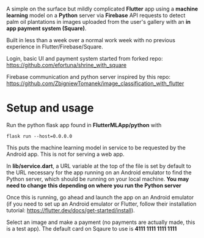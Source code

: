 A simple on the surface but mildly complicated **Flutter** app using a **machine learning** model on a **Python** server via **Firebase** API requests to detect palm oil plantations in images uploaded from the user's gallery with an **in app payment system (Square)**.

Built in less than a week over a normal work week with no previous experience in Flutter/Firebase/Square.


Login, basic UI and payment system started from forked repo: https://github.com/efortuna/shrine_with_square

Firebase communication and python server inspired by this repo: https://github.com/ZbigniewTomanek/image_classification_with_flutter

# Setup and usage
Run the python flask app found in **FlutterMLApp/python** with
```
flask run --host=0.0.0.0
```
This puts the machine learning model in service to be requested by the Android app. This is not for serving a web app.

In **lib/service.dart**, a URL variable at the top of the file is set by default to the URL necessary for the app running on an Android emulator to find the Python server, which should be running on your local machine. **You may need to change this depending on where you run the Python server**

Once this is running, go ahead and launch the app on an Android emulator (if you need to set up an Android emulator or Flutter, follow their installation tutorial: https://flutter.dev/docs/get-started/install).

Select an image and make a payment (no payments are actually made, this is a test app).
The default card on Sqaure to use is **4111 1111 1111 1111**
